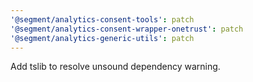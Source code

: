```yaml
---
'@segment/analytics-consent-tools': patch
'@segment/analytics-consent-wrapper-onetrust': patch
'@segment/analytics-generic-utils': patch
---
```


Add tslib to resolve unsound dependency warning.
